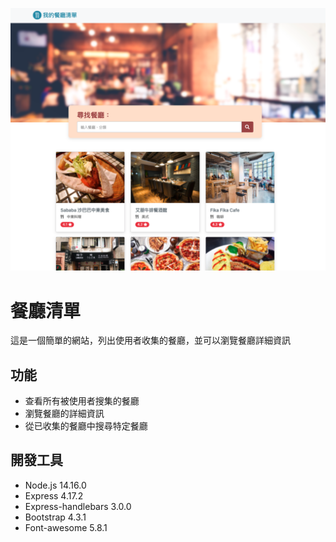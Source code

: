 ![MyImage](./public/images/screenshot_index_fixed.png)
# 餐廳清單
這是一個簡單的網站，列出使用者收集的餐廳，並可以瀏覽餐廳詳細資訊

## 功能
- 查看所有被使用者搜集的餐廳
- 瀏覽餐廳的詳細資訊
- 從已收集的餐廳中搜尋特定餐廳

## 開發工具
- Node.js 14.16.0
- Express 4.17.2
- Express-handlebars 3.0.0
- Bootstrap 4.3.1
- Font-awesome 5.8.1